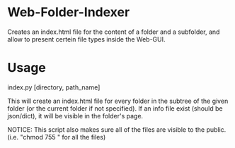 Web-Folder-Indexer
==================

Creates an index.html file for the content of a folder and a subfolder, and allow to present certein file types inside the Web-GUI.

Usage
==================
index.py [directory, path_name]

This will create an index.html file for every folder in the subtree of the given
folder (or the current folder if not specified).
If an info file exist (should be json/dict), it will be visible in the folder's
page.

NOTICE: This script also makes sure all of the files are visible to the public.
(i.e. "chmod 755 <file>" for all the files)
